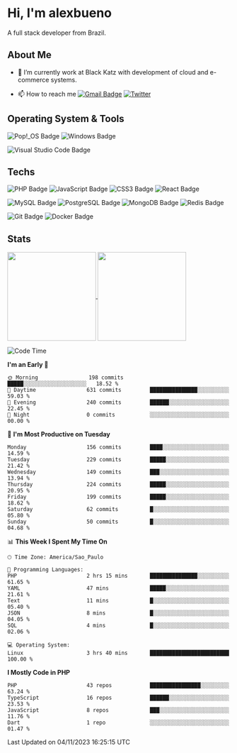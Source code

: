 # Hi, I'm alexbueno

A full stack developer from Brazil.

## About Me

- 🌱 I’m currently work at Black Katz with development of cloud and e-commerce systems.

- 📫 How to reach me [![Gmail Badge](https://img.shields.io/badge/-gmail-c14438?style=for-the-badge&logo=Gmail&logoColor=ffffff)](mailto:alexsandrofbueno@gmail.com) [![Twitter](https://img.shields.io/badge/twitter-1DA1F2.svg?style=for-the-badge&logo=twitter&logoColor=ffffff)](https://twitter.com/Alex_Bueno_7)

## Operating System & Tools

![Pop!_OS Badge](https://img.shields.io/badge/Pop!__OS-48B9C7?logo=popos&logoColor=fff&style=flat)
![Windows Badge](https://img.shields.io/badge/Windows-0078D6?logo=windows&logoColor=fff&style=flat)

![Visual Studio Code Badge](https://img.shields.io/badge/Visual%20Studio%20Code-007ACC?logo=visualstudiocode&logoColor=fff&style=flat)

## Techs

![PHP Badge](https://img.shields.io/badge/PHP-777BB4?logo=php&logoColor=fff&style=flat)
![JavaScript Badge](https://img.shields.io/badge/JavaScript-F7DF1E?logo=javascript&logoColor=000&style=flat)
![CSS3 Badge](https://img.shields.io/badge/CSS3-1572B6?logo=css3&logoColor=fff&style=flat)
![React Badge](https://img.shields.io/badge/React-61DAFB?logo=react&logoColor=000&style=flat)

![MySQL Badge](https://img.shields.io/badge/MySQL-4479A1?logo=mysql&logoColor=fff&style=flat)
![PostgreSQL Badge](https://img.shields.io/badge/PostgreSQL-4169E1?logo=postgresql&logoColor=fff&style=flat)
![MongoDB Badge](https://img.shields.io/badge/MongoDB-47A248?logo=mongodb&logoColor=fff&style=flat)
![Redis Badge](https://img.shields.io/badge/Redis-DC382D?logo=redis&logoColor=fff&style=flat)

![Git Badge](https://img.shields.io/badge/Git-F05032?logo=git&logoColor=fff&style=flat)
![Docker Badge](https://img.shields.io/badge/Docker-2496ED?logo=docker&logoColor=fff&style=flat)


## Stats

<a href="https://github.com/anuraghazra/github-readme-stats">
  <img height=200 align="center" src="https://github-readme-stats.vercel.app/api?username=alexbueno7&theme=dark" />
</a>
<a href="https://github.com/anuraghazra/convoychat">
  <img height=200 align="center" src="https://github-readme-stats.vercel.app/api/top-langs?username=alexbueno7&layout=compact&langs_count=8&card_width=320&theme=dark" />
</a>

<!--START_SECTION:waka-->
![Code Time](http://img.shields.io/badge/Code%20Time-820%20hrs%205%20mins-blue)

**I'm an Early 🐤** 

```text
🌞 Morning                198 commits         █████░░░░░░░░░░░░░░░░░░░░   18.52 % 
🌆 Daytime                631 commits         ███████████████░░░░░░░░░░   59.03 % 
🌃 Evening                240 commits         ██████░░░░░░░░░░░░░░░░░░░   22.45 % 
🌙 Night                  0 commits           ░░░░░░░░░░░░░░░░░░░░░░░░░   00.00 % 
```
📅 **I'm Most Productive on Tuesday** 

```text
Monday                   156 commits         ████░░░░░░░░░░░░░░░░░░░░░   14.59 % 
Tuesday                  229 commits         █████░░░░░░░░░░░░░░░░░░░░   21.42 % 
Wednesday                149 commits         ███░░░░░░░░░░░░░░░░░░░░░░   13.94 % 
Thursday                 224 commits         █████░░░░░░░░░░░░░░░░░░░░   20.95 % 
Friday                   199 commits         █████░░░░░░░░░░░░░░░░░░░░   18.62 % 
Saturday                 62 commits          █░░░░░░░░░░░░░░░░░░░░░░░░   05.80 % 
Sunday                   50 commits          █░░░░░░░░░░░░░░░░░░░░░░░░   04.68 % 
```


📊 **This Week I Spent My Time On** 

```text
🕑︎ Time Zone: America/Sao_Paulo

💬 Programming Languages: 
PHP                      2 hrs 15 mins       ███████████████░░░░░░░░░░   61.65 % 
YAML                     47 mins             █████░░░░░░░░░░░░░░░░░░░░   21.61 % 
Text                     11 mins             █░░░░░░░░░░░░░░░░░░░░░░░░   05.40 % 
JSON                     8 mins              █░░░░░░░░░░░░░░░░░░░░░░░░   04.05 % 
SQL                      4 mins              █░░░░░░░░░░░░░░░░░░░░░░░░   02.06 % 

💻 Operating System: 
Linux                    3 hrs 40 mins       █████████████████████████   100.00 % 
```

**I Mostly Code in PHP** 

```text
PHP                      43 repos            ████████████████░░░░░░░░░   63.24 % 
TypeScript               16 repos            ██████░░░░░░░░░░░░░░░░░░░   23.53 % 
JavaScript               8 repos             ███░░░░░░░░░░░░░░░░░░░░░░   11.76 % 
Dart                     1 repo              ░░░░░░░░░░░░░░░░░░░░░░░░░   01.47 % 
```




 Last Updated on 04/11/2023 16:25:15 UTC
<!--END_SECTION:waka-->

